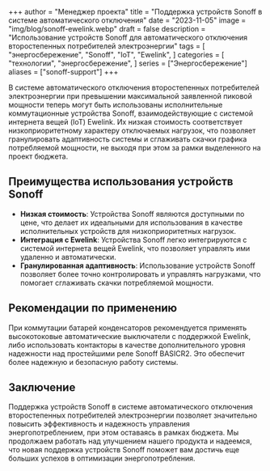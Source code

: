 +++
author = "Менеджер проекта"
title = "Поддержка устройств Sonoff в системе автоматического отключения"
date = "2023-11-05"
image = "img/blog/sonoff-ewelink.webp"
draft = false
description = "Использование устройств Sonoff для автоматического отключения второстепенных потребителей электроэнергии"
tags = [
    "энергосбережение",
    "Sonoff",
    "IoT",
    "Ewelink",
]
categories = [
    "технологии",
    "энергосбережение",
]
series = ["Энергосбережение"]
aliases = ["sonoff-support"]
+++

В системе автоматического отключения второстепенных потребителей электроэнергии при превышении максимальной заявленной пиковой мощности теперь могут быть использованы исполнительные коммутационные устройства Sonoff, взаимодействующие с системой интернета вещей (IoT) Ewelink. Их низкая стоимость соответствует низкоприоритетному характеру отключаемых нагрузок, что позволяет гранулировать адаптивность системы и сглаживать скачки графика потребляемой мощности, не выходя при этом за рамки выделенного на проект бюджета.

<!--more-->

## Преимущества использования устройств Sonoff

- **Низкая стоимость**: Устройства Sonoff являются доступными по цене, что делает их идеальными для использования в качестве исполнительных устройств для низкоприоритетных нагрузок.
- **Интеграция с Ewelink**: Устройства Sonoff легко интегрируются с системой интернета вещей Ewelink, что позволяет управлять ими удаленно и автоматически.
- **Гранулированная адаптивность**: Использование устройств Sonoff позволяет более точно контролировать и управлять нагрузками, что помогает сглаживать скачки потребляемой мощности.

## Рекомендации по применению

При коммутации батарей конденсаторов рекомендуется применять высокотоковые автоматические выключатели с поддержкой Ewelink, либо использовать контакторы в качестве дополнительного уровня надежности над простейшими реле Sonoff BASICR2. Это обеспечит более надежную и безопасную работу системы.

## Заключение

Поддержка устройств Sonoff в системе автоматического отключения второстепенных потребителей электроэнергии позволяет значительно повысить эффективность и надежность управления энергопотреблением, при этом оставаясь в рамках бюджета. Мы продолжаем работать над улучшением нашего продукта и надеемся, что новая поддержка устройств Sonoff поможет вам достичь еще больших успехов в оптимизации энергопотребления.
